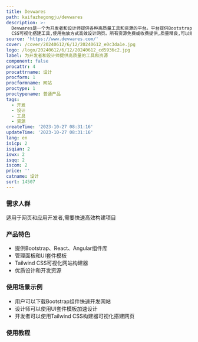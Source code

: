 ```yaml
---
title: Devwares
path: kaifazhegongju/devwares
description: >-
  Devwares是一个为开发者和设计师提供各种高质量工具和资源的平台。平台提供Bootstrap和React组件库、管理面板和UI套件等设计资源,可帮助开发者快速构建响应式网站和应用。平台还提供Tailwind
  CSS可视化搭建工具,使用拖放方式高效设计网页。所有资源免费或收费提供,质量精良,可以缩短开发周期,提高工作效率。
source: 'https://www.devwares.com/'
cover: /cover/20240612/6/12/20240612_e0c3da1e.jpg
logo: /logo/20240612/6/12/20240612_cd5936c2.jpg
label: 为开发者和设计师提供高质量的工具和资源
component: false
procattr: 4
procattrname: 设计
procform: 1
procformname: 网站
proctype: 1
proctypename: 普通产品
tags:
  - 开发
  - 设计
  - 工具
  - 资源
createTime: '2023-10-27 08:31:16'
updateTime: '2023-10-27 08:31:16'
lang: en
isicp: 2
isqian: 2
iswx: 2
isqq: 2
iscom: 2
price: ''
catname: 设计
sort: 14507
---
```




### 需求人群
适用于网页和应用开发者,需要快速高效构建项目

### 产品特色
- 提供Bootstrap、React、Angular组件库
- 管理面板和UI套件模板
- Tailwind CSS可视化网站构建器
- 优质设计和开发资源

### 使用场景示例
- 用户可以下载Bootstrap组件快速开发网站
- 设计师可以使用UI套件模板加速设计
- 开发者可以使用Tailwind CSS构建器可视化搭建网页

### 使用教程


  

